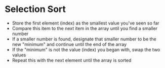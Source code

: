 # Selection Sort

-   Store the first element (index) as the smallest value you've seen so far
-   Compare this item to the next item in the array until you find a smaller number
-   If a smaller number is found, designate that smaller number to be the new "minimum" and continue until the end of the array
-   If the "minimum" is not the value (index) you began with, swap the two values
-   Repeat this with the next element until the array is sorted
